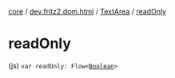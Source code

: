 [core](../../index.md) / [dev.fritz2.dom.html](../index.md) / [TextArea](index.md) / [readOnly](./read-only.md)

# readOnly

(js) `var readOnly: Flow<`[`Boolean`](https://kotlinlang.org/api/latest/jvm/stdlib/kotlin/-boolean/index.html)`>`